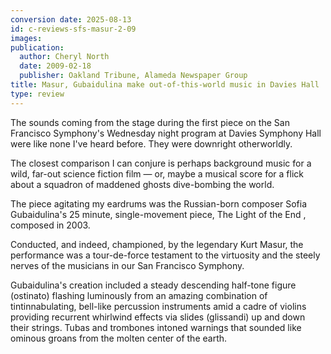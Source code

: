```yaml
---
conversion date: 2025-08-13
id: c-reviews-sfs-masur-2-09
images:
publication:
  author: Cheryl North
  date: 2009-02-18
  publisher: Oakland Tribune, Alameda Newspaper Group
title: Masur, Gubaidulina make out-of-this-world music in Davies Hall
type: review
---
```


The sounds coming from the stage during the first piece on the San Francisco Symphony's Wednesday night program at Davies Symphony Hall were like none I've heard before. They were downright otherworldly.

The closest comparison I can conjure is perhaps background music for a wild, far-out science fiction film — or, maybe a musical score for a flick about a squadron of maddened ghosts dive-bombing the world.

The piece agitating my eardrums was the Russian-born composer Sofia Gubaidulina's 25 minute, single-movement piece,  The Light of the End , composed in 2003.

Conducted, and indeed, championed, by the legendary Kurt Masur, the performance was a tour-de-force testament to the virtuosity and the steely nerves of the musicians in our San Francisco Symphony.

Gubaidulina's creation included a steady descending half-tone figure (ostinato) flashing luminously from an amazing combination of tintinnabulating, bell-like percussion instruments amid a cadre of violins providing recurrent whirlwind effects via slides (glissandi) up and down their strings. Tubas and trombones intoned warnings that sounded like ominous groans from the molten center of the earth.
